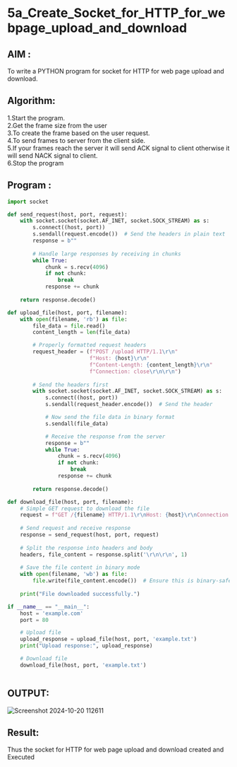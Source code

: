 # 5a_Create_Socket_for_HTTP_for_webpage_upload_and_download

## AIM :
To write a PYTHON program for socket for HTTP for web page upload and download.

## Algorithm:

1.Start the program.
<BR>
2.Get the frame size from the user
<BR>
3.To create the frame based on the user request.
<BR>
4.To send frames to server from the client side.
<BR>
5.If your frames reach the server it will send ACK signal to client otherwise it will send NACK signal to client.
<BR>
6.Stop the program
<BR>

## Program :
```py
import socket

def send_request(host, port, request):
    with socket.socket(socket.AF_INET, socket.SOCK_STREAM) as s:
        s.connect((host, port))
        s.sendall(request.encode())  # Send the headers in plain text
        response = b""
        
        # Handle large responses by receiving in chunks
        while True:
            chunk = s.recv(4096)
            if not chunk:
                break
            response += chunk
        
    return response.decode()

def upload_file(host, port, filename):
    with open(filename, 'rb') as file:
        file_data = file.read()
        content_length = len(file_data)

        # Properly formatted request headers
        request_header = (f"POST /upload HTTP/1.1\r\n"
                          f"Host: {host}\r\n"
                          f"Content-Length: {content_length}\r\n"
                          f"Connection: close\r\n\r\n")
        
        # Send the headers first
        with socket.socket(socket.AF_INET, socket.SOCK_STREAM) as s:
            s.connect((host, port))
            s.sendall(request_header.encode())  # Send the header

            # Now send the file data in binary format
            s.sendall(file_data)

            # Receive the response from the server
            response = b""
            while True:
                chunk = s.recv(4096)
                if not chunk:
                    break
                response += chunk
        
        return response.decode()

def download_file(host, port, filename):
    # Simple GET request to download the file
    request = f"GET /{filename} HTTP/1.1\r\nHost: {host}\r\nConnection: close\r\n\r\n"
    
    # Send request and receive response
    response = send_request(host, port, request)
    
    # Split the response into headers and body
    headers, file_content = response.split('\r\n\r\n', 1)
    
    # Save the file content in binary mode
    with open(filename, 'wb') as file:
        file.write(file_content.encode())  # Ensure this is binary-safe
    
    print("File downloaded successfully.")

if __name__ == "__main__":
    host = 'example.com'
    port = 80

    # Upload file
    upload_response = upload_file(host, port, 'example.txt')
    print("Upload response:", upload_response)

    # Download file
    download_file(host, port, 'example.txt')



```
## OUTPUT:
![Screenshot 2024-10-20 112611](https://github.com/user-attachments/assets/d190da30-052b-4d4b-aebc-c94bdcfe7edd)

## Result:
Thus the socket for HTTP for web page upload and download created and Executed
